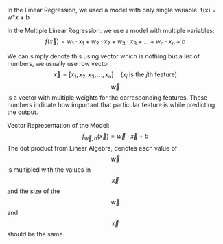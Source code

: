 In the Linear Regression, we used a model with only single variable: f(x) = w*x + b

In the Multiple Linear Regression: we use a model with multiple variables: $$f(\vec{x}) = w_1 \cdot x_1 + w_2 \cdot x_2 + w_3 \cdot x_3 + \dots + w_n \cdot x_n + b$$

We can simply denote this using vector which is nothing but a list of numbers, we usually use row vector: $$\vec{x} = [x_1, x_2, x_3, \dots, x_n] \quad (x_j \text{ is the } j\text{th feature})$$
$$\vec{w}$$ is a vector with multiple weights for the corresponding features. These numbers indicate how important that particular feature is while predicting the output.

Vector Representation of the Model: $$f_{\vec{w}, b}(\vec{x}) = \vec{w} \cdot \vec{x} + b$$
The dot product from Linear Algebra, denotes each value of $$\vec{w}$$ is multipled with the values in $$\vec{x}$$ and the size of the $$\vec{w}$$ and $$\vec{x}$$ should be the same.

